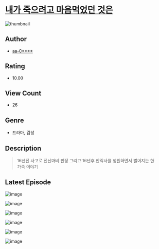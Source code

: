 # [내가 죽으려고 마음먹었던 것은](https://comic.naver.com/challenge/list?titleId=811424)
![thumbnail](https://image-comic.pstatic.net/user_contents_data/challenge_comic/2023/05/25/367008/upload_7003771666948318819_480x623.jpeg)

## Author
- [aa-0****](https://comic.naver.com/artistTitle?id=367008)

## Rating
- 10.00

## View Count
- 26

## Genre
- 드라마, 감성

## Description
> 16년전 사고로 전신마비 판정 그리고 16년후 안락사를 청원하면서 벌어지는 한 가족 이야기


## Latest Episode
![image](https://image-comic.pstatic.net/user_contents_data/challenge_comic/2023/05/25/367008/upload_3474305239726700594.jpeg)

![image](https://image-comic.pstatic.net/user_contents_data/challenge_comic/2023/05/25/367008/upload_3991372775559477300.jpeg)

![image](https://image-comic.pstatic.net/user_contents_data/challenge_comic/2023/05/25/367008/upload_7364570884996293942.jpeg)

![image](https://image-comic.pstatic.net/user_contents_data/challenge_comic/2023/05/25/367008/upload_7306581528528970593.jpeg)

![image](https://image-comic.pstatic.net/user_contents_data/challenge_comic/2023/05/25/367008/upload_4122537708669385062.jpeg)

![image](https://image-comic.pstatic.net/user_contents_data/challenge_comic/2023/05/25/367008/upload_7220506282219889254.jpeg)
